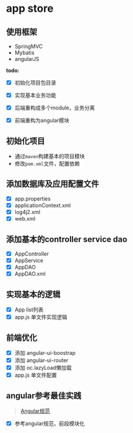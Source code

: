 # app store

## 使用框架

+ SpringMVC
+ Mybatis
+ angularJS


**todo:**

- [x] 初始化项目包目录
- [x] 实现基本业务功能
- [x] 后端重构成多个module，业务分离
- [x] 前端重构为angular模块



## 初始化项目

+ 通过`maven`构建基本的项目模块
+ 修改`pom.xml`文件，配置依赖

## 添加数据库及应用配置文件

- [x] app.properties
- [x] applicationContext.xml
- [x] log4j2.xml
- [x] web.xml

## 添加基本的controller service dao

- [x] AppController
- [x] AppService
- [x] AppDAO
- [x] AppDAO.xml

## 实现基本的逻辑

- [x] App list列表
- [x] app.js 单文件实现逻辑

## 前端优化

- [x] 添加 angular-ui-boostrap
- [x] 添加 angular-ui-router
- [x] 添加 oc.lazyLoad懒加载
- [x] app.js 单文件配置

## angular参考最佳实践
> [Angular规范](https://github.com/johnpapa/angular-styleguide/edit/master/a1/i18n/zh-CN.md)

- [x] 参考angular规范，前段模块化
